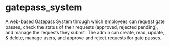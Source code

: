 # gatepass_system
A web-based Gatepass System through which employees can request gate passes, check the status of their requests (approved, rejected pending), and manage the requests they submit. The admin can create, read, update, &amp; delete, manage users, and approve and reject requests for gate passes.
